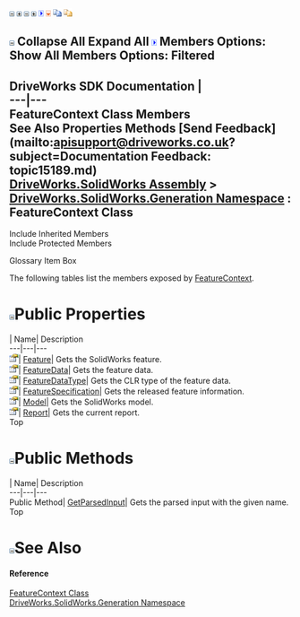 ![](dotnetimages/collapse.gif) ![](dotnetimages/expand.gif) ![](dotnetimages/collapse.gif) ![](dotnetimages/expand.gif) ![](dotnetimages/drpdown.gif) ![](dotnetimages/drpdown_orange.gif) ![](dotnetimages/copycode.gif) ![](dotnetimages/copycodeHighlight.gif)

![](dotnetimages/collapse.gif) Collapse All Expand All ![](dotnetimages/drpdown.gif) Members Options: Show All  Members Options: Filtered   
---  
DriveWorks SDK Documentation  |   
---|---  
FeatureContext Class Members   
See Also Properties Methods [Send Feedback](mailto:apisupport@driveworks.co.uk?subject=Documentation Feedback: topic15189.md)  
[DriveWorks.SolidWorks Assembly](topic13342.md) > [DriveWorks.SolidWorks.Generation Namespace](topic15094.md) : FeatureContext Class  
---  
  
Include Inherited Members    
Include Protected Members  


Glossary Item Box

The following tables list the members exposed by [FeatureContext](topic15189.md).

# ![](dotnetimages/collapse.gif)Public Properties

| Name| Description  
---|---|---  
![Public Property](dotnetimages/publicProperty.gif)| [Feature](topic15196.md)| Gets the SolidWorks feature.   
![Public Property](dotnetimages/publicProperty.gif)| [FeatureData](topic15197.md)| Gets the feature data.   
![Public Property](dotnetimages/publicProperty.gif)| [FeatureDataType](topic15198.md)| Gets the CLR type of the feature data.   
![Public Property](dotnetimages/publicProperty.gif)| [FeatureSpecification](topic15199.md)| Gets the released feature information.   
![Public Property](dotnetimages/publicProperty.gif)| [Model](topic15200.md)| Gets the SolidWorks model.   
![Public Property](dotnetimages/publicProperty.gif)| [Report](topic15201.md)| Gets the current report.   
Top

# ![](dotnetimages/collapse.gif)Public Methods

| Name| Description  
---|---|---  
Public Method| [GetParsedInput](topic15195.md)| Gets the parsed input with the given name.   
Top

# ![](dotnetimages/collapse.gif)See Also

#### Reference

[FeatureContext Class](topic15189.md)   
[DriveWorks.SolidWorks.Generation Namespace](topic15094.md)


